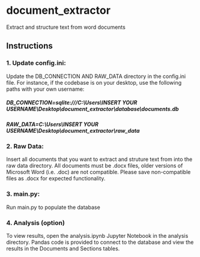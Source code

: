 # document_extractor
Extract and structure text from word documents

## Instructions

### 1. Update config.ini:

Update the DB_CONNECTION AND RAW_DATA directory in the config.ini file. For instance, if the codebase is on your desktop, use the following paths with your own username:

##### DB_CONNECTION=sqlite:///C:\Users\INSERT YOUR USERNAME\Desktop\document_extractor\database\documents.db
##### RAW_DATA=C:\Users\INSERT YOUR USERNAME\Desktop\document_extractor\raw_data

### 2. Raw Data:

Insert all documents that you want to extract and struture text from into the raw data directory. All documents must be .docx files, older versions of Microsoft Word (i.e. .doc) are not compatible. Please save non-compatible files as .docx for expected functionality.

### 3. main.py:

Run main.py to populate the database

### 4. Analysis (option)

To view results, open the analysis.ipynb Jupyter Notebook in the analysis directory. Pandas code is provided to connect to the database and view the results in the Documents and Sections tables.